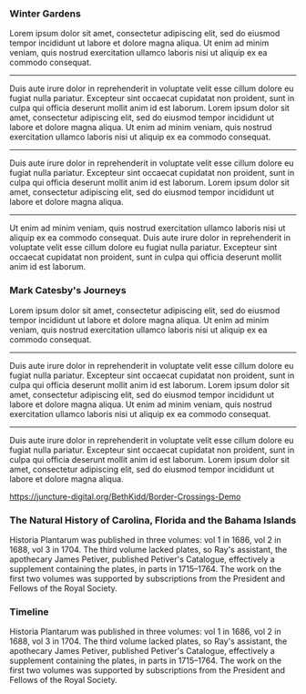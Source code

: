 <param ve-config
  title="Winter"
  author="Border Crossings, Origins Festival"
  banner="https://upload.wikimedia.org/wikipedia/commons/b/b8/Liriodendron_tulipifera_winter_tulips_low_branch.jpg"
  layout="vertical">
  
### Winter Gardens                                                                                                           
Lorem ipsum dolor sit amet, consectetur adipiscing elit, sed do eiusmod tempor incididunt ut labore et dolore magna aliqua. Ut enim ad minim veniam, quis nostrud exercitation ullamco laboris nisi ut aliquip ex ea commodo consequat. 
___
Duis aute irure dolor in reprehenderit in voluptate velit esse cillum dolore eu fugiat nulla pariatur. Excepteur sint occaecat cupidatat non proident, sunt in culpa qui officia deserunt mollit anim id est laborum. Lorem ipsum dolor sit amet, consectetur adipiscing elit, sed do eiusmod tempor incididunt ut labore et dolore magna aliqua. Ut enim ad minim veniam, quis nostrud exercitation ullamco laboris nisi ut aliquip ex ea commodo consequat. 
___
Duis aute irure dolor in reprehenderit in voluptate velit esse cillum dolore eu fugiat nulla pariatur. Excepteur sint occaecat cupidatat non proident, sunt in culpa qui officia deserunt mollit anim id est laborum. Lorem ipsum dolor sit amet, consectetur adipiscing elit, sed do eiusmod tempor incididunt ut labore et dolore magna aliqua. 
___
Ut enim ad minim veniam, quis nostrud exercitation ullamco laboris nisi ut aliquip ex ea commodo consequat. 
Duis aute irure dolor in reprehenderit in voluptate velit esse cillum dolore eu fugiat nulla pariatur. 
Excepteur sint occaecat cupidatat non proident, sunt in culpa qui officia deserunt mollit anim id est laborum.
<param ve-video
title="Winter Gardens"
id="BMSEpYJwJwc">
  
### Mark Catesby's Journeys 
Lorem ipsum dolor sit amet, consectetur adipiscing elit, sed do eiusmod tempor incididunt ut labore et dolore magna aliqua. Ut enim ad minim veniam, quis nostrud exercitation ullamco laboris nisi ut aliquip ex ea commodo consequat. 
___
Duis aute irure dolor in reprehenderit in voluptate velit esse cillum dolore eu fugiat nulla pariatur. Excepteur sint occaecat cupidatat non proident, sunt in culpa qui officia deserunt mollit anim id est laborum. Lorem ipsum dolor sit amet, consectetur adipiscing elit, sed do eiusmod tempor incididunt ut labore et dolore magna aliqua. Ut enim ad minim veniam, quis nostrud exercitation ullamco laboris nisi ut aliquip ex ea commodo consequat. 
___
Duis aute irure dolor in reprehenderit in voluptate velit esse cillum dolore eu fugiat nulla pariatur. Excepteur sint occaecat cupidatat non proident, sunt in culpa qui officia deserunt mollit anim id est laborum. Lorem ipsum dolor sit amet, consectetur adipiscing elit, sed do eiusmod tempor incididunt ut labore et dolore magna aliqua. 
<param ve-map
       center="32.78073888407255, -79.93689985635608"
       zoom="8"
       Title="Charleston, South Carolina"
       prefer-geojson>

https://juncture-digital.org/BethKidd/Border-Crossings-Demo

### The Natural History of Carolina, Florida and the Bahama Islands
Historia Plantarum was published in three volumes: vol 1 in 1686, vol 2 in 1688, vol 3 in 1704. The third volume lacked plates, so Ray's assistant, the apothecary James Petiver, published Petiver's Catalogue, effectively a supplement containing the plates, in parts in 1715–1764. The work on the first two volumes was supported by subscriptions from the President and Fellows of the Royal Society.
<param ve-iframe                                               
src="https://www.biodiversitylibrary.org/page/40753113">

### Timeline                                                                                                          
Historia Plantarum was published in three volumes: vol 1 in 1686, vol 2 in 1688, vol 3 in 1704. The third volume lacked plates, so Ray's assistant, the apothecary James Petiver, published Petiver's Catalogue, effectively a supplement containing the plates, in parts in 1715–1764. The work on the first two volumes was supported by subscriptions from the President and Fellows of the Royal Society.
<param ve-knightlab-timeline
source="1eIQ8ZtzRcfK8AHuPcBqMNI-AQAuLnkoVsjklVtHTR6Y"
timenav-position="bottom"
hash-bookmark="false"
initial-zoom="1"
height="750">

